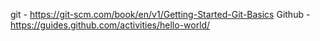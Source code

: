 git - https://git-scm.com/book/en/v1/Getting-Started-Git-Basics
Github - https://guides.github.com/activities/hello-world/
